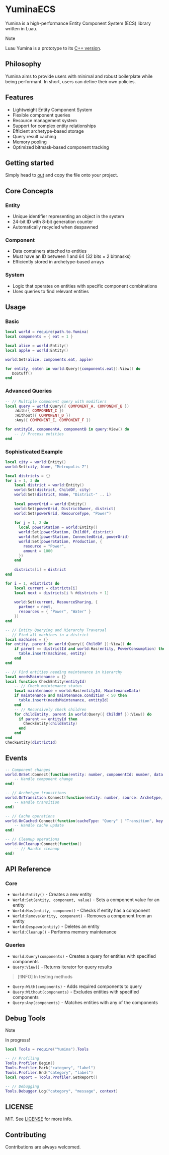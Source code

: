 # YuminaECS

Yumina is a high-performance Entity Component System (ECS) library written in Luau.

> [!NOTE]
> Luau Yumina is a prototype to its [C++ version]().

## Philosophy
Yumina aims to provide users with minimal and robust boilerplate while being performant. In short, users can define their own policies.

## Features
- Lightweight Entity Component System
- Flexible component queries
- Resource management system
- Support for complex entity relationships
- Efficient archetype-based storage
- Query result caching
- Memory pooling
- Optimized bitmask-based component tracking

## Getting started
Simply head to [out](./out/out.luau) and copy the file onto your project.

## Core Concepts

### Entity
- Unique identifier representing an object in the system
- 24-bit ID with 8-bit generation counter
- Automatically recycled when despawned

### Component
- Data containers attached to entities
- Must have an ID between 1 and 64 (32 bits × 2 bitmasks)
- Efficiently stored in archetype-based arrays

### System
- Logic that operates on entities with specific component combinations
- Uses queries to find relevant entities

## Usage

### Basic
```lua
local world = require(path.to.Yumina)
local components = { eat = 1 }

local alice = world:Entity()
local apple = world:Entity()

world:Set(alice, components.eat, apple)

for entity, eaten in world:Query({components.eat}):View() do
   DoStuff()
end
```

### Advanced Queries
```lua
-- // Multiple component query with modifiers
local query = world:Query({ COMPONENT_A, COMPONENT_B })
    :With({ COMPONENT_C })
    :Without({ COMPONENT_D })
    :Any({ COMPONENT_E, COMPONENT_F })

for entityId, componentA, componentB in query:View() do
    -- // Process entities
end
```

### Sophisticated Example
```lua
local city = world:Entity()
world:Set(city, Name, "Metropolis-7")

local districts = {}
for i = 1, 3 do
    local district = world:Entity()
    world:Set(district, ChildOf, city)
    world:Set(district, Name, "District-" .. i)
    
    local powerGrid = world:Entity()
    world:Set(powerGrid, DistrictOwner, district)
    world:Set(powerGrid, ResourceType, "Power")
    
    for j = 1, 2 do
      local powerStation = world:Entity()
      world:Set(powerStation, ChildOf, district)
      world:Set(powerStation, ConnectedGrid, powerGrid)
      world:Set(powerStation, Production, {
        resource = "Power",
        amount = 1000
      })
    end
    
    districts[i] = district
end

for i = 1, #districts do
    local current = districts[i]
    local next = districts[i % #districts + 1]
    
    world:Set(current, ResourceSharing, {
      partner = next,
      resources = { "Power", "Water" }
    })
end

-- // Entity Querying and Hierarchy Traversal
-- // Find all machines in a district
local machines = {}
for entity, parent in world:Query({ ChildOf }):View() do
    if parent == districtId and world:Has(entity, PowerConsumption) then
      table.insert(machines, entity)
    end
end

-- // Find entities needing maintenance in hierarchy
local needsMaintenance = {}
local function CheckEntity(entityId)
    -- // Check maintenance status
    local maintenance = world:Has(entityId, MaintenanceData)
    if maintenance and maintenance.condition < 50 then
      table.insert(needsMaintenance, entityId)
    end
    -- // Recursively check children
    for childEntity, parent in world:Query({ ChildOf }):View() do
      if parent == entityId then
        CheckEntity(childEntity)
      end
    end
end
CheckEntity(districtId)
```

## Events
```lua
-- Component changes
world.OnSet:Connect(function(entity: number, componentId: number, data: any?)
    -- Handle component change
end)

-- // Archetype transitions
world.OnTransition:Connect(function(entity: number, source: Archetype, destination: Archetype)
    -- Handle transition
end)

-- // Cache operations 
world.OnCached:Connect(function(cacheType: "Query" | "Transition", key: number)
    -- Handle cache update
end)

-- // Cleanup operations
world.OnCleanup:Connect(function()
    -- // Handle cleanup
end)
```

## API Reference

### Core 

- `World:Entity()` - Creates a new entity
- `World:Set(entity, component, value)` - Sets a component value for an entity
- `World:Has(entity, component)` - Checks if entity has a component
- `World:Remove(entity, component)` - Removes a component from an entity
- `World:Despawn(entity)` - Deletes an entity
- `World:Cleanup()` - Performs memory maintenance

### Queries
- `World:Query(components)` - Creates a query for entities with specified components
- `Query:View()` - Returns iterator for query results

> [!INFO]
> In testing methods

- `Query:With(components)` - Adds required components to query
- `Query:Without(components)` - Excludes entities with specified components
- `Query:Any(components)` - Matches entities with any of the components

## Debug Tools

> [!NOTE]
> In progress!

```lua
local Tools = require("Yumina").Tools

-- // Profiling
Tools.Profiler.Begin()
Tools.Profiler.Mark("category", "label")
Tools.Profiler.End("category", "label")
local report = Tools.Profiler.GetReport()

-- // Debugging
Tools.Debugger.Log("category", "message", context)
```

## LICENSE
MIT. See [LICENSE](../LICENSE) for more info.

## Contributing
Contributions are always welcomed.